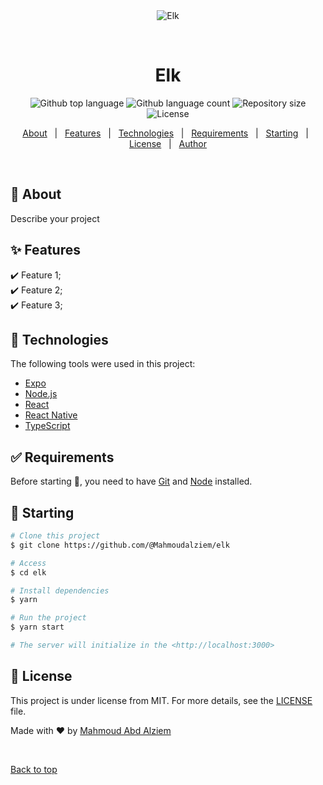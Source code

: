<div align="center" id="top"> 
  <img src="./.github/app.gif" alt="Elk" />

  &#xa0;

  <!-- <a href="https://elk.netlify.app">Demo</a> -->
</div>

<h1 align="center">Elk</h1>

<p align="center">
  <img alt="Github top language" src="https://img.shields.io/github/languages/top/@Mahmoudalziem/elk?color=56BEB8">

  <img alt="Github language count" src="https://img.shields.io/github/languages/count/@Mahmoudalziem/elk?color=56BEB8">

  <img alt="Repository size" src="https://img.shields.io/github/repo-size/@Mahmoudalziem/elk?color=56BEB8">

  <img alt="License" src="https://img.shields.io/github/license/@Mahmoudalziem/elk?color=56BEB8">

  <!-- <img alt="Github issues" src="https://img.shields.io/github/issues/@Mahmoudalziem/elk?color=56BEB8" /> -->

  <!-- <img alt="Github forks" src="https://img.shields.io/github/forks/@Mahmoudalziem/elk?color=56BEB8" /> -->

  <!-- <img alt="Github stars" src="https://img.shields.io/github/stars/@Mahmoudalziem/elk?color=56BEB8" /> -->
</p>

<!-- Status -->

<!-- <h4 align="center"> 
	🚧  Elk 🚀 Under construction...  🚧
</h4> 

<hr> -->

<p align="center">
  <a href="#dart-about">About</a> &#xa0; | &#xa0; 
  <a href="#sparkles-features">Features</a> &#xa0; | &#xa0;
  <a href="#rocket-technologies">Technologies</a> &#xa0; | &#xa0;
  <a href="#white_check_mark-requirements">Requirements</a> &#xa0; | &#xa0;
  <a href="#checkered_flag-starting">Starting</a> &#xa0; | &#xa0;
  <a href="#memo-license">License</a> &#xa0; | &#xa0;
  <a href="https://github.com/@Mahmoudalziem" target="_blank">Author</a>
</p>

<br>

## :dart: About ##

Describe your project

## :sparkles: Features ##

:heavy_check_mark: Feature 1;\
:heavy_check_mark: Feature 2;\
:heavy_check_mark: Feature 3;

## :rocket: Technologies ##

The following tools were used in this project:

- [Expo](https://expo.io/)
- [Node.js](https://nodejs.org/en/)
- [React](https://pt-br.reactjs.org/)
- [React Native](https://reactnative.dev/)
- [TypeScript](https://www.typescriptlang.org/)

## :white_check_mark: Requirements ##

Before starting :checkered_flag:, you need to have [Git](https://git-scm.com) and [Node](https://nodejs.org/en/) installed.

## :checkered_flag: Starting ##

```bash
# Clone this project
$ git clone https://github.com/@Mahmoudalziem/elk

# Access
$ cd elk

# Install dependencies
$ yarn

# Run the project
$ yarn start

# The server will initialize in the <http://localhost:3000>
```

## :memo: License ##

This project is under license from MIT. For more details, see the [LICENSE](LICENSE.md) file.


Made with :heart: by <a href="https://github.com/@Mahmoudalziem" target="_blank">Mahmoud Abd Alziem</a>

&#xa0;

<a href="#top">Back to top</a>
